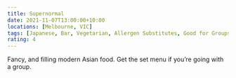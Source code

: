 ```yaml
---
title: Supernormal
date: 2021-11-07T13:00:00+10:00
locations: [Melbourne, VIC]
tags: [Japanese, Bar, Vegetarian, Allergen Substitutes, Good for Groups, Book Ahead]
rating: 4
---
```


Fancy, and filling modern Asian food. Get the set menu if you’re going with a group.